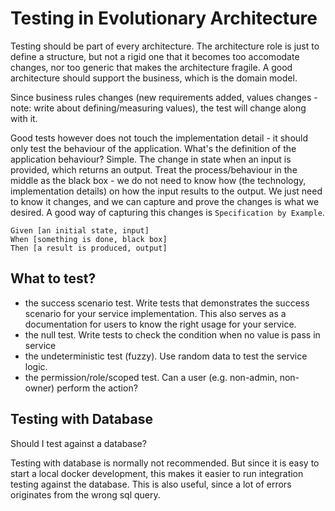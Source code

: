 # Testing in Evolutionary Architecture

Testing should be part of every architecture. The architecture role is just to define a structure, but not a rigid one that it becomes too accomodate changes, nor too generic that makes the architecture fragile. A good architecture should support the business, which is the domain model.

Since business rules changes (new requirements added, values changes - note: write about defining/measuring values), the test will change along with it.

Good tests however does not touch the implementation detail - it should only test the behaviour of the application. What's the definition of the application behaviour? Simple. The change in state when an input is provided, which returns an output. Treat the process/behaviour in the middle as the black box - we do not need to know how (the technology, implementation details) on how the input results to the output. We just need to know it changes, and we can capture and prove the changes is what we desired. A good way of capturing this changes is `Specification by Example`.

```
Given [an initial state, input]
When [something is done, black box]
Then [a result is produced, output]
```


## What to test?

- the success scenario test. Write tests that demonstrates the success scenario for your service implementation. This also serves as a documentation for users to know the right usage for your service.
- the null test. Write tests to check the condition when no value is pass in service
- the undeterministic test (fuzzy). Use random data to test the service logic.
- the permission/role/scoped test. Can a user (e.g. non-admin, non-owner) perform the action?

## Testing with Database

  Should I test against a database?

Testing with database is normally not recommended. But since it is easy to start a local docker development, this makes it easier to run integration testing against the database. This is also useful, since a lot of errors originates from the wrong sql query.
